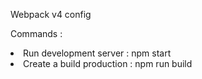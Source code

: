 Webpack v4 config

Commands :

<li>Run development server : <span>npm start</span></li>
<li>Create a build production : <span>npm run build</span></li>